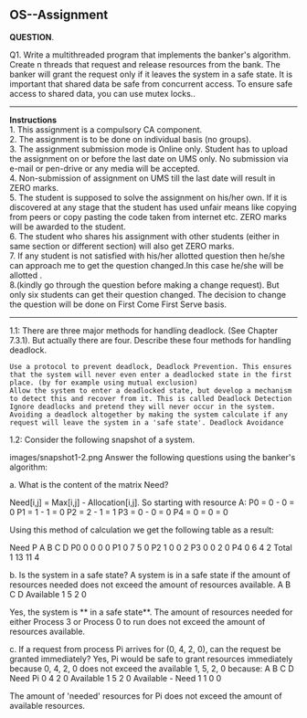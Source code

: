 ## OS--Assignment

**QUESTION**.<br />

Q1. Write a multithreaded program that implements the banker's algorithm. Create n threads that request and release resources
from the bank. The banker will grant the request only if it leaves the system in a safe state. It is important that shared data
be safe from concurrent access. To ensure safe access to shared data, you can use mutex locks..<br />

--------------------------------------------------------------------------------------------------------------------------------


**Instructions**<br />
    1. This assignment is a compulsory CA component.<br />
    2. The assignment is to be done on individual basis (no groups).<br />
    3. The assignment submission mode is Online only. Student has to upload the assignment on or before the last date on UMS only. 
       No submission via e-mail or pen-drive or any media will be accepted.<br />
    4. Non-submission of assignment on UMS till the last date will result in ZERO marks.<br />
    5. The student is supposed to solve the assignment on his/her own. If it is discovered at any stage that       the student has used unfair means like copying from peers or copy pasting the code taken from internet      etc. ZERO marks will be awarded to the student.<br />
    6. The student who shares his assignment with other students (either in same section or different section)     will also get ZERO marks.<br />
    7. If any student is not satisfied with his/her allotted question then he/she can approach me to get the       question changed.In this case he/she will be allotted .<br />
    8.(kindly go through the question before making a change request). But only six students can get their question changed. The decision to change the question will be done on First Come First Serve basis.<br />
       
  ------------------------------------------------------------------------------------------------------------------------------

1.1: There are three major methods for handling deadlock. (See Chapter 7.3.1). But actually there are four. Describe these four methods for handling deadlock.

    Use a protocol to prevent deadlock, Deadlock Prevention. This ensures that the system will never even enter a deadlocked state in the first place. (by for example using mutual exclusion)
    Allow the system to enter a deadlocked state, but develop a mechanism to detect this and recover from it. This is called Deadlock Detection
    Ignore deadlocks and pretend they will never occur in the system.
    Avoiding a deadlock altogether by making the system calculate if any request will leave the system in a 'safe state'. Deadlock Avoidance

1.2: Consider the following snapshot of a system.

images/snapshot1-2.png
Answer the following questions using the banker's algorithm:

a. What is the content of the matrix Need?

Need[i,j] = Max[i,j] - Allocation[i,j]. So starting with resource A:
P0 = 0 - 0 = 0
P1 = 1 - 1 = 0
P2 = 2 - 1 = 1
P3 = 0 - 0 = 0
P4 = 0 = 0 = 0

Using this method of calculation we get the following table as a result:

Need
P     	A 	B 	C 	D
P0    	0 	0 	0 	0
P1    	0 	7 	5 	0
P2    	1 	0 	0 	2
P3    	0 	0 	2 	0
P4    	0 	6 	4 	2
Total 	1 	13 	11 	4

b. Is the system in a safe state?
A system is in a safe state if the amount of resources needed does not exceed the amount of resources available.
           	A 	B 	C 	D
Available 	1 	5 	2 	0

Yes, the system is ** in a safe state**. The amount of resources needed for either Process 3 or Process 0 to run does not exceed the amount of resources available.

c. If a request from process Pi arrives for (0, 4, 2, 0), can the request be granted immediately?
Yes, Pi would be safe to grant resources immediately because 0, 4, 2, 0 does not exceed the available 1, 5, 2, 0 because:
                 	A 	B 	C 	D
Need Pi         	0 	4 	2 	0
Available        	1 	5 	2 	0
Available - Need 	1 	1 	0 	0

The amount of 'needed' resources for Pi does not exceed the amount of available resources.
